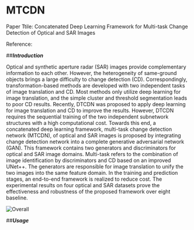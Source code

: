 # MTCDN
Paper Ttile: Concatenated Deep Learning Framework for Multi-task Change Detection of Optical and SAR Images<br>

Reference: 

##***Introduction***<br>

Optical and synthetic aperture radar (SAR) images provide complementary information to each other. However, the heterogeneity of same-ground objects brings a large difficulty to change detection (CD). Correspondingly, transformation-based methods are developed with two independent tasks of image translation and CD. Most methods only utilize deep learning for image translation, and the simple cluster and threshold segmentation leads to poor CD results. Recently, DTCDN was proposed to apply deep learning for image translation and CD to improve the results. However, DTCDN requires the sequential training of the two independent subnetwork structures with a high computational cost. Towards this end, a concatenated deep learning framework, multi-task change detection network (MTCDN), of optical and SAR images is proposed by integrating change detection network into a complete generative adversarial network (GAN). This framework contains two generators and discriminators for optical and SAR image domains. Multi-task refers to the combination of image identification by discriminators and CD based on an improved UNet++. The generators are responsible for image translation to unify the two images into the same feature domain. In the training and prediction stages, an end-to-end framework is realized to reduce cost. The experimental results on four optical and SAR datasets prove the effectiveness and robustness of the proposed framework over eight baseline.<br>

![Overall](https://github.com/lixinghua5540/MTCDN/assets/75232301/302aa7b1-e70b-46f5-8036-e4e574eaa8e9)<br>

##***Usage***<br>
